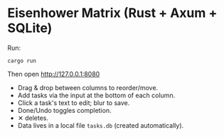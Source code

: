# Eisenhower Matrix (Rust + Axum + SQLite)

Run:
```
cargo run
```
Then open http://127.0.0.1:8080

- Drag & drop between columns to reorder/move.
- Add tasks via the input at the bottom of each column.
- Click a task's text to edit; blur to save.
- Done/Undo toggles completion.
- ✕ deletes.
- Data lives in a local file `tasks.db` (created automatically).
